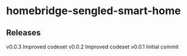 # homebridge-sengled-smart-home
## Releases

v0.0.3 Improved codeset
v0.0.2 Improved codeset
v0.0.1 Initial commit